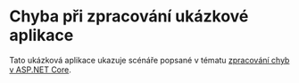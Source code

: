 # <a name="error-handling-sample-application"></a>Chyba při zpracování ukázkové aplikace

Tato ukázková aplikace ukazuje scénáře popsané v tématu [zpracování chyb v ASP.NET Core](https://docs.microsoft.com/aspnet/core/fundamentals/error-handling).
